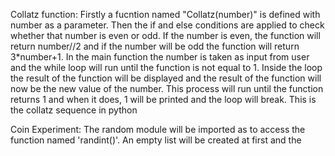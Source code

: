 Collatz function: 
Firstly a fucntion named "Collatz(number)" is defined with number as a parameter.
Then the if and else conditions are applied to check whether that number is even or odd. 
If the number is even, the function will return number//2 and if the number will be odd the function will return 3*number+1. 
In the main function the number is taken as input from user and the while loop will run until the function is not equal to 1.
Inside the loop the result of the function will be displayed and the result of the function will now be the new value of the number.
This process will run until the function returns 1 and when it does, 1 will be printed and the loop will break. This is the collatz sequence in python

Coin Experiment: 
The random module will be imported as to access the function named 'randint()'.
An empty list will be created at first and the
